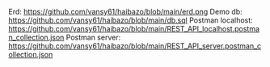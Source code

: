 Erd: https://github.com/vansy61/haibazo/blob/main/erd.png
Demo db: https://github.com/vansy61/haibazo/blob/main/db.sql
Postman localhost: https://github.com/vansy61/haibazo/blob/main/REST_API_localhost.postman_collection.json
Postman server: https://github.com/vansy61/haibazo/blob/main/REST_API_server.postman_collection.json
